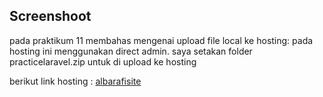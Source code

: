 ## Screenshoot
pada praktikum 11 membahas mengenai upload file local ke hosting:
pada hosting ini menggunakan direct admin. saya setakan folder practicelaravel.zip untuk di upload ke hosting

berikut link hosting : 
[albarafisite](http://albarafi.inyonghost.com/mahasiswa)
